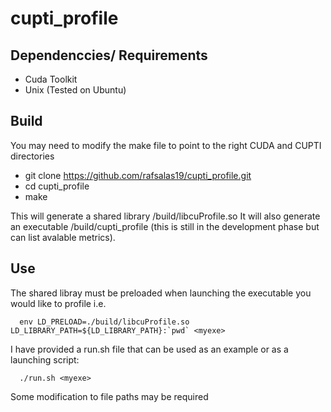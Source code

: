 # cupti_profile

## Dependenccies/ Requirements 
- Cuda Toolkit
- Unix (Tested on Ubuntu)

## Build
You may need to modify the make file to point to the right CUDA and CUPTI directories

- git clone https://github.com/rafsalas19/cupti_profile.git
- cd cupti_profile
- make

This will generate a shared library /build/libcuProfile.so 
It will also generate an executable /build/cupti_profile (this is still in the development phase but can list avalable metrics).

## Use
The shared libray must be preloaded when launching the executable you would like to profile i.e.  
      
      env LD_PRELOAD=./build/libcuProfile.so LD_LIBRARY_PATH=${LD_LIBRARY_PATH}:`pwd` <myexe>
      
I have provided a run.sh file that can be used as an example or as a launching script:

      ./run.sh <myexe>
Some modification to file paths may be required


